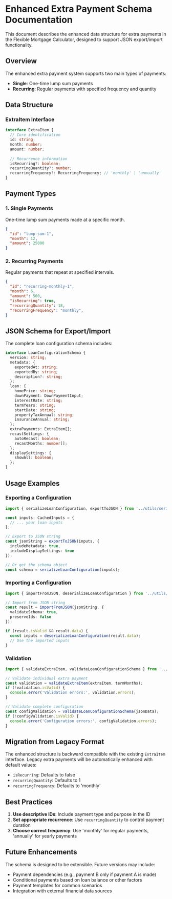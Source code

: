 # Enhanced Extra Payment Schema Documentation

This document describes the enhanced data structure for extra payments in the Flexible Mortgage Calculator, designed to support JSON export/import functionality.

## Overview

The enhanced extra payment system supports two main types of payments:
- **Single**: One-time lump sum payments
- **Recurring**: Regular payments with specified frequency and quantity

## Data Structure

### ExtraItem Interface

```typescript
interface ExtraItem {
  // Core identification
  id: string;
  month: number;
  amount: number;
  
  // Recurrence information
  isRecurring?: boolean;
  recurringQuantity?: number;
  recurringFrequency?: RecurringFrequency; // 'monthly' | 'annually'
}
```

## Payment Types

### 1. Single Payments
One-time lump sum payments made at a specific month.

```json
{
  "id": "lump-sum-1",
  "month": 12,
  "amount": 25000
}
```

### 2. Recurring Payments
Regular payments that repeat at specified intervals.

```json
{
  "id": "recurring-monthly-1",
  "month": 6,
  "amount": 500,
  "isRecurring": true,
  "recurringQuantity": 18,
  "recurringFrequency": "monthly",
}
```


## JSON Schema for Export/Import

The complete loan configuration schema includes:

```typescript
interface LoanConfigurationSchema {
  version: string;
  metadata: {
    exportedAt: string;
    exportedBy: string;
    description?: string;
  };
  loan: {
    homePrice: string;
    downPayment: DownPaymentInput;
    interestRate: string;
    termYears: string;
    startDate: string;
    propertyTaxAnnual: string;
    insuranceAnnual: string;
  };
  extraPayments: ExtraItem[];
  recastSettings: {
    autoRecast: boolean;
    recastMonths: number[];
  };
  displaySettings: {
    showAll: boolean;
  };
}
```

## Usage Examples

### Exporting a Configuration

```typescript
import { serializeLoanConfiguration, exportToJSON } from '../utils/serialization';

const inputs: CachedInputs = {
  // ... your loan inputs
};

// Export to JSON string
const jsonString = exportToJSON(inputs, {
  includeMetadata: true,
  includeDisplaySettings: true
});

// Or get the schema object
const schema = serializeLoanConfiguration(inputs);
```

### Importing a Configuration

```typescript
import { importFromJSON, deserializeLoanConfiguration } from '../utils/serialization';

// Import from JSON string
const result = importFromJSON(jsonString, {
  validateSchema: true,
  preserveIds: false
});

if (result.isValid && result.data) {
  const inputs = deserializeLoanConfiguration(result.data);
  // Use the imported inputs
}
```

### Validation

```typescript
import { validateExtraItem, validateLoanConfigurationSchema } from '../utils/validation';

// Validate individual extra payment
const validation = validateExtraItem(extraItem, termMonths);
if (!validation.isValid) {
  console.error('Validation errors:', validation.errors);
}

// Validate complete configuration
const configValidation = validateLoanConfigurationSchema(jsonData);
if (!configValidation.isValid) {
  console.error('Configuration errors:', configValidation.errors);
}
```

## Migration from Legacy Format

The enhanced structure is backward compatible with the existing `ExtraItem` interface. Legacy extra payments will be automatically enhanced with default values:

- `isRecurring`: Defaults to false
- `recurringQuantity`: Defaults to 1
- `recurringFrequency`: Defaults to 'monthly'

## Best Practices

1. **Use descriptive IDs**: Include payment type and purpose in the ID
2. **Set appropriate recurrence**: Use `recurringQuantity` to control payment duration
3. **Choose correct frequency**: Use 'monthly' for regular payments, 'annually' for yearly payments

## Future Enhancements

The schema is designed to be extensible. Future versions may include:
- Payment dependencies (e.g., payment B only if payment A is made)
- Conditional payments based on loan balance or other factors
- Payment templates for common scenarios
- Integration with external financial data sources
